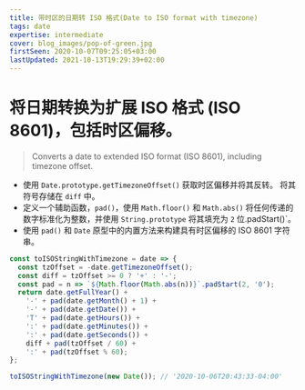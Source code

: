 ```yaml
---
title: 带时区的日期转 ISO 格式(Date to ISO format with timezone)
tags: date
expertise: intermediate
cover: blog_images/pop-of-green.jpg
firstSeen: 2020-10-07T09:25:05+03:00
lastUpdated: 2021-10-13T19:29:39+02:00
---
```


# 将日期转换为扩展 ISO 格式 (ISO 8601)，包括时区偏移。
> Converts a date to extended ISO format (ISO 8601), including timezone offset.

- 使用 `Date.prototype.getTimezoneOffset()` 获取时区偏移并将其反转。 将其符号存储在 `diff` 中。
- 定义一个辅助函数，`pad()`，使用 `Math.floor()` 和 `Math.abs()` 将任何传递的数字标准化为整数，并使用 `String.prototype` 将其填充为 `2` 位.padStart()`。
- 使用 `pad()` 和 `Date` 原型中的内置方法来构建具有时区偏移的 ISO 8601 字符串。

```js
const toISOStringWithTimezone = date => {
  const tzOffset = -date.getTimezoneOffset();
  const diff = tzOffset >= 0 ? '+' : '-';
  const pad = n => `${Math.floor(Math.abs(n))}`.padStart(2, '0');
  return date.getFullYear() +
    '-' + pad(date.getMonth() + 1) +
    '-' + pad(date.getDate()) +
    'T' + pad(date.getHours()) +
    ':' + pad(date.getMinutes()) +
    ':' + pad(date.getSeconds()) +
    diff + pad(tzOffset / 60) +
    ':' + pad(tzOffset % 60);
};
```

```js
toISOStringWithTimezone(new Date()); // '2020-10-06T20:43:33-04:00'
```
